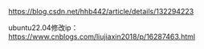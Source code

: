https://blog.csdn.net/hhb442/article/details/132294223

ubuntu22.04修改ip：https://www.cnblogs.com/liujiaxin2018/p/16287463.html